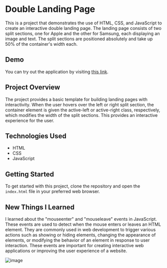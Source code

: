 # Double Landing Page

This is a project that demonstrates the use of HTML, CSS, and JavaScript to create an interactive double landing page. The landing page consists of two split sections, one for Apple and the other for Samsung, each displaying an image and text. The split sections are positioned absolutely and take up 50% of the container's width each.

## Demo

You can try out the application by visiting [this link](https://paribhandarkar.github.io/double-landing-page/).

## Project Overview

The project provides a basic template for building landing pages with interactivity. When the user hovers over the left or right split section, the container element is given the active-left or active-right class, respectively, which modifies the width of the split sections. This provides an interactive experience for the user.

## Technologies Used

- HTML
- CSS
- JavaScript

## Getting Started

To get started with this project, clone the repository and open the `index.html` file in your preferred web browser.

## New Things I Learned

I learned about the "mouseenter" and "mouseleave" events in JavaScript. These events are used to detect when the mouse enters or leaves an HTML element. They are commonly used in web development to trigger various actions such as showing or hiding elements, changing the appearance of elements, or modifying the behavior of an element in response to user interaction. These events are important for creating interactive web applications or improving the user experience of a website.

![image](https://github.com/paribhandarkar/double-landing-page/assets/76446574/bf102f32-388b-4556-8f85-e95f5e3ec377)
